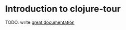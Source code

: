 # Introduction to clojure-tour

TODO: write [great documentation](http://jacobian.org/writing/what-to-write/)
